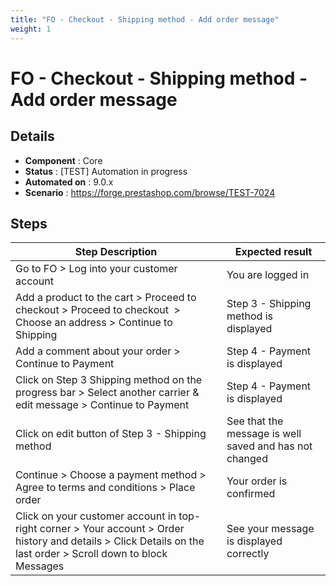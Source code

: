```yaml
---
title: "FO - Checkout - Shipping method - Add order message"
weight: 1
---
```


# FO - Checkout - Shipping method - Add order message
## Details
* **Component** : Core
* **Status** : [TEST] Automation in progress
* **Automated on** : 9.0.x
* **Scenario** : https://forge.prestashop.com/browse/TEST-7024

## Steps
| Step Description | Expected result |
| ----- | ----- |
| Go to FO > Log into your customer account | You are logged in |
| Add a product to the cart > Proceed to checkout > Proceed to checkout  > Choose an address > Continue to Shipping | Step 3 - Shipping method is displayed |
| Add a comment about your order > Continue to Payment | Step 4 - Payment is displayed |
| Click on Step 3 Shipping method on the progress bar > Select another carrier & edit message > Continue to Payment | Step 4 - Payment is displayed |
| Click on edit button of Step 3 - Shipping method | See that the message is well saved and has not changed |
| Continue > Choose a payment method > Agree to terms and conditions > Place order | Your order is confirmed |
| Click on your customer account in top-right corner > Your account > Order history and details > Click Details on the last order > Scroll down to block Messages | See your message is displayed correctly |
